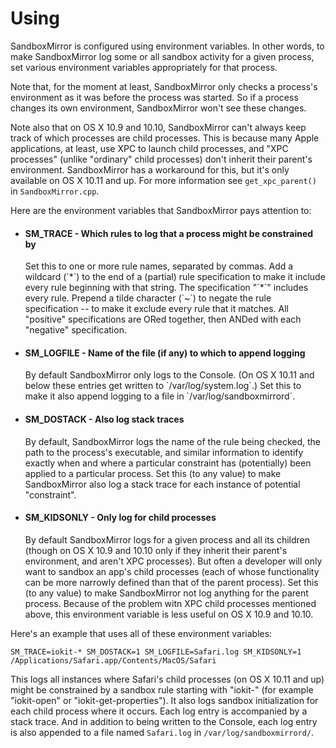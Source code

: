 # Using

SandboxMirror is configured using environment variables.  In other
words, to make SandboxMirror log some or all sandbox activity for a
given process, set various environment variables appropriately for
that process.

Note that, for the moment at least, SandboxMirror only checks a
process's environment as it was before the process was started.  So if
a process changes its own environment, SandboxMirror won't see these
changes.

Note also that on OS X 10.9 and 10.10, SandboxMirror can't always keep
track of which processes are child processes.  This is because many
Apple applications, at least, use XPC to launch child processes, and
"XPC processes" (unlike "ordinary" child processes) don't inherit
their parent's environment.  SandboxMirror has a workaround for this,
but it's only available on OS X 10.11 and up.  For more information
see `get_xpc_parent()` in `SandboxMirror.cpp`.

Here are the environment variables that SandboxMirror pays attention
to:

* #### SM_TRACE - Which rules to log that a process might be constrained by
  <p>
  Set this to one or more rule names, separated by commas.  Add a
  wildcard (`*`) to the end of a (partial) rule specification to make
  it include every rule beginning with that string.  The specification
  "`*`" includes every rule.  Prepend a tilde character (`~`) to
  negate the rule specification -- to make it exclude every rule that
  it matches.  All "positive" specifications are ORed together, then
  ANDed with each "negative" specification.

* #### SM_LOGFILE - Name of the file (if any) to which to append logging
  <p>
  By default SandboxMirror only logs to the Console.  (On OS X 10.11
  and below these entries get written to `/var/log/system.log`.)  Set
  this to make it also append logging to a file in
  `/var/log/sandboxmirrord`.

* #### SM_DOSTACK - Also log stack traces
  <p>
  By default, SandboxMirror logs the name of the rule being checked,
  the path to the process's executable, and similar information to
  identify exactly when and where a particular constraint has
  (potentially) been applied to a particular process.  Set this (to
  any value) to make SandboxMirror also log a stack trace for each
  instance of potential "constraint".

* #### SM_KIDSONLY - Only log for child processes
  <p>
  By default SandboxMirror logs for a given process and all its
  children (though on OS X 10.9 and 10.10 only if they inherit their
  parent's environment, and aren't XPC processes).  But often a
  developer will only want to sandbox an app's child processes (each
  of whose functionality can be more narrowly defined than that of the
  parent process).  Set this (to any value) to make SandboxMirror not
  log anything for the parent process.  Because of the problem witn
  XPC child processes mentioned above, this environment variable is
  less useful on OS X 10.9 and 10.10.

Here's an example that uses all of these environment variables:

`SM_TRACE=iokit-* SM_DOSTACK=1 SM_LOGFILE=Safari.log SM_KIDSONLY=1 /Applications/Safari.app/Contents/MacOS/Safari`

This logs all instances where Safari's child processes (on OS X 10.11
and up) might be constrained by a sandbox rule starting with "iokit-"
(for example "iokit-open" or "iokit-get-properties").  It also logs
sandbox initialization for each child process where it occurs.  Each
log entry is accompanied by a stack trace.  And in addition to being
written to the Console, each log entry is also appended to a file
named `Safari.log` in `/var/log/sandboxmirrord/`.
